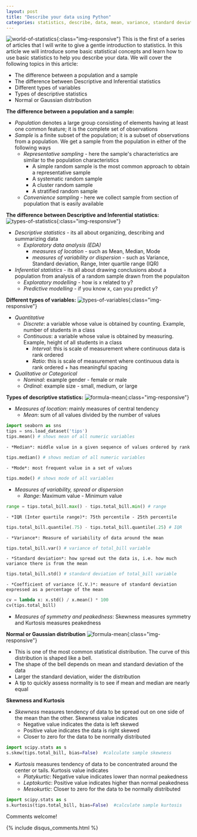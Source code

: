 ```yaml
---
layout: post
title: "Describe your data using Python"
categories: statistics, describe, data, mean, variance, standard deviation, normal, skewness, kurtosis
---
```

![world-of-statistics](/images/mathematics/statistics00.png){:class="img-responsive"}
This is the first of a series of articles that I will write to give a gentle introduction to statistics. In this article we will introduce some basic statistical concepts and learn how to use basic statistics to help you describe your data. We will cover the following topics in this article:
- The difference between a population and a sample
- The difference between Descriptive and Inferential statistics
- Different types of variables
- Types of descriptive statistics
- Normal or Gaussian distribution

**The difference between a population and a sample:**
- *Population* denotes a large group consisting of elements having at least one common feature; it is the complete set of observations
- *Sample* is a finite subset of the population; it is a subset of observations from a population. We get a sample from the population in either of the following ways
	- *Representative sampling* - here the sample's characteristics are similar to the population characteristics
    	- A simple random sample is the most common approach to obtain a representative sample
    	- A systematic random sample
    	- A cluster random sample
    	- A stratified random sample
	- *Convenience sampling* - here we collect sample from section of population that is easily available

**The difference between Descriptive and Inferential statistics:**
![types-of-statistics](/images/mathematics/statistics01.png){:class="img-responsive"}
- *Descriptive statistics* - its all about organizing, describing and summarizing data
	- *Exploratory data analysis (EDA)*
		- *measures of location* - such as Mean, Median, Mode
		- *measures of variability or dispersion* - such as Variance, Standard deviation, Range, Inter quartile range (IQR)
- *Inferential statistics* - its all about drawing conclusions about a population from analysis of a random sample drawn from the populaiton
	- *Exploratory modelling* - how is x related to y?
	- *Predictive modelling* - if you know x, can you predict y?

**Different types of variables:**
![types-of-variables](/images/mathematics/statistics02.png){:class="img-responsive"}
- *Quantitative*
	- *Discrete*: a variable whose value is obtained by counting. Example, number of students in a class
	- *Continuous*: a variable whose value is obtained by measuring. Example, height of all students in a class
		- *Interval*: this is scale of measurement where continuous data is rank ordered
		- *Ratio*: this is scale of measurement where continuous data is rank ordered + has meaningful spacing
- *Qualitative or Categorical*
	- *Nominal*: example gender - female or male
	- *Ordinal*: example size - small, medium, or large
 
**Types of descriptive statistics:**
![formula-mean](/images/mathematics/statistics03-formulas.png){:class="img-responsive"}
- *Measures of location*: mainly measures of central tendency
	- *Mean*: sum of all values divided by the number of values
```python
import seaborn as sns
tips = sns.load_dataset('tips')
tips.mean() # shows mean of all numeric variables
```
	- *Median*: middle value in a given sequence of values ordered by rank
```python
tips.median() # shows median of all numeric variables
```
	- *Mode*: most frequent value in a set of values
```python
tips.mode() # shows mode of all variables
```
- *Measures of variability, spread or dispersion*
	- *Range*: Maximum value - Minimum value
```python
range = tips.total_bill.max() - tips.total_bill.min() # range
```
	- *IQR (Inter quartile range)*: 75th percentile - 25th percentile
```python
tips.total_bill.quantile(.75) - tips.total_bill.quantile(.25) # IQR
```
	- *Variance*: Measure of variability of data around the mean
```python
tips.total_bill.var() # variance of total_bill variable
```
	- *Standard deviation*: how spread out the data is, i.e. how much variance there is from the mean
```python
tips.total_bill.std() # standard deviation of total_bill variable
```
	- *Coefficient of variance (C.V.)*: measure of standard deviation expressed as a percentage of the mean
```python
cv = lambda x: x.std() / x.mean() * 100
cv(tips.total_bill)
```
- *Measures of symmetry and peakedness*: Skewness measures symmetry and Kurtosis measures peakedness

**Normal or Gaussian distribution**
![formula-mean](/images/mathematics/statistics04-norm-dist.png){:class="img-responsive"}
- This is one of the most common statistical distribution. The curve of this distribution is shaped like a bell. 
- The shape of the bell depends on mean and standard deviation of the data
- Larger the standard deviation, wider the distribution
- A tip to quickly assess normality is to see if mean and median are nearly equal

**Skewness and Kurtosis**
- *Skewness* measures tendency of data to be spread out on one side of the mean than the other. Skewness value indicates
	- Negative value indicates the data is left skewed 
	- Positive value indicates the data is right skewed
	- Closer to zero for the data to be normally distributed
```python
import scipy.stats as s
s.skew(tips.total_bill, bias=False)  #calculate sample skewness
```
- *Kurtosis* measures tendency of data to be concentrated around the center or tails. Kurtosis value indicates
	- *Platykurtic*: Negative value indicates lower than normal peakedness 
	- *Leptokurtic*: Positive value indicates higher than normal peakedness 
	- *Mesokurtic*: Closer to zero for the data to be normally distributed
```python
import scipy.stats as s
s.kurtosis(tips.total_bill, bias=False)  #calculate sample kurtosis
```

Comments welcome!

{% include disqus_comments.html %}

